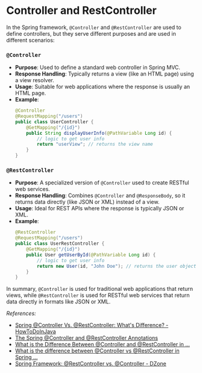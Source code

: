 # Controller and RestController

In the Spring framework, `@Controller` and `@RestController` are used to define controllers, but they serve different purposes and are used in different scenarios:

### `@Controller`
- **Purpose**: Used to define a standard web controller in Spring MVC.
- **Response Handling**: Typically returns a view (like an HTML page) using a view resolver.
- **Usage**: Suitable for web applications where the response is usually an HTML page.
- **Example**:
  ```java
  @Controller
  @RequestMapping("/users")
  public class UserController {
      @GetMapping("/{id}")
      public String displayUserInfo(@PathVariable Long id) {
          // logic to get user info
          return "userView"; // returns the view name
      }
  }
  ```

### `@RestController`
- **Purpose**: A specialized version of `@Controller` used to create RESTful web services.
- **Response Handling**: Combines `@Controller` and `@ResponseBody`, so it returns data directly (like JSON or XML) instead of a view.
- **Usage**: Ideal for REST APIs where the response is typically JSON or XML.
- **Example**:
  ```java
  @RestController
  @RequestMapping("/users")
  public class UserRestController {
      @GetMapping("/{id}")
      public User getUserById(@PathVariable Long id) {
          // logic to get user info
          return new User(id, "John Doe"); // returns the user object as JSON
      }
  }
  ```

In summary, `@Controller` is used for traditional web applications that return views, while `@RestController` is used for RESTful web services that return data directly in formats like JSON or XML.

<em>References:</em>
* [Spring @Controller Vs. @RestController: What's Difference? - HowToDoInJava](https://howtodoinjava.com/spring-boot/controller-restcontroller/)
* [The Spring @Controller and @RestController Annotations](https://www.baeldung.com/spring-controller-vs-restcontroller)
* [What is the Difference Between @Controller and @RestController in ...](https://www.codeproject.com/Articles/5388202/What-is-the-Difference-Between-Controller-and-Rest)
* [What is the difference between @Controller vs @RestController in Spring ...](https://symflower.com/en/company/blog/2024/controller-restcontroller-spring-boot/)
* [Spring Framework: @RestController vs. @Controller - DZone](https://dzone.com/articles/spring-framework-restcontroller-vs-controller)